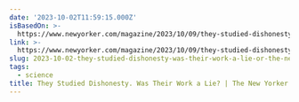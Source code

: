 ```yaml
---
date: '2023-10-02T11:59:15.000Z'
isBasedOn: >-
  https://www.newyorker.com/magazine/2023/10/09/they-studied-dishonesty-was-their-work-a-lie
link: >-
  https://www.newyorker.com/magazine/2023/10/09/they-studied-dishonesty-was-their-work-a-lie
slug: 2023-10-02-they-studied-dishonesty-was-their-work-a-lie-or-the-new-yorker
tags:
  - science
title: They Studied Dishonesty. Was Their Work a Lie? | The New Yorker
---
```


